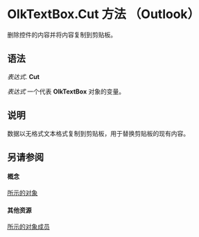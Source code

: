 
# OlkTextBox.Cut 方法 （Outlook）

删除控件的内容并将内容复制到剪贴板。


## 语法

 _表达式_. **Cut**

 _表达式_ 一个代表 **OlkTextBox** 对象的变量。


## 说明

数据以无格式文本格式复制到剪贴板，用于替换剪贴板的现有内容。


## 另请参阅


#### 概念


[所示的对象](8c9438bf-e20a-2f70-90ac-097cf09594ca.md)
#### 其他资源


[所示的对象成员](f4a5f9ea-15f7-164e-d7ca-77a0842105c8.md)